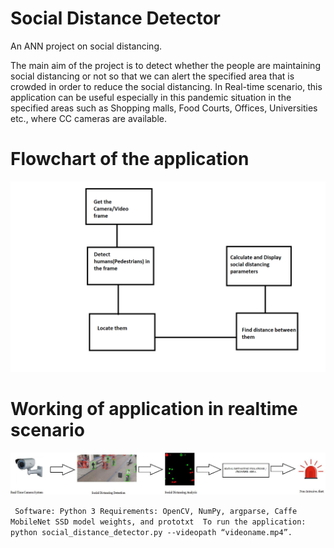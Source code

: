 # Social Distance Detector
 An ANN project on social distancing. 

The main aim of the project is to detect whether the people are maintaining social distancing or not so that we can alert the specified area that is crowded in order to reduce the social distancing. In Real-time scenario, this application can be useful especially in this pandemic situation in the specified areas such as Shopping malls, Food Courts, Offices, Universities etc., where CC cameras are available. 

# Flowchart of the application
<img src="/socialdistancing flowchart.png" alt="flowchart"> 

# Working of application in realtime scenario
<img src="/SocialDistancingReal.jpeg" alt="real"> 

` ` `
Software: Python 3
Requirements: OpenCV, NumPy, argparse, Caffe MobileNet SSD model weights, and prototxt 
To run the application: python social_distance_detector.py --videopath “videoname.mp4”. 
` ` `

